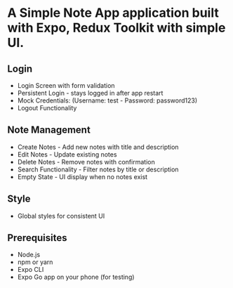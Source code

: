 # A Simple Note App application built with Expo, Redux Toolkit with simple UI.

## Login

- Login Screen with form validation
- Persistent Login - stays logged in after app restart
- Mock Credentials: (Username: test - Password: password123)
- Logout Functionality

## Note Management

- Create Notes - Add new notes with title and description
- Edit Notes - Update existing notes
- Delete Notes - Remove notes with confirmation
- Search Functionality - Filter notes by title or description
- Empty State - UI display when no notes exist

## Style

- Global styles for consistent UI

## Prerequisites

- Node.js
- npm or yarn
- Expo CLI
- Expo Go app on your phone (for testing)
